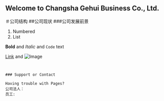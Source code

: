 ## Welcome to Changsha Gehui Business Co., Ltd.


＃公司结构
##公司现状
###公司发展前景


1. Numbered
2. List

**Bold** and _Italic_ and `Code` text

[Link](url) and ![Image](src)
```


### Support or Contact

Having trouble with Pages?
公司法人：
员工:
